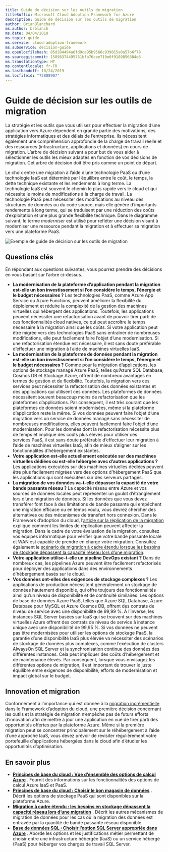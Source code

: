 ```yaml
---
title: Guide de décision sur les outils de migration
titleSuffix: Microsoft Cloud Adoption Framework for Azure
description: Guide de décision sur les outils de migration
author: BrianBlanchard
ms.author: brblanch
ms.date: 04/04/2019
ms.topic: guide
ms.service: cloud-adoption-framework
ms.subservice: decision-guide
ms.openlocfilehash: 85d284494a6fd9ca95b9566c939015a0a57b6f78
ms.sourcegitcommit: 15898374495761bfb76cee719e0f9189856884e6
ms.translationtype: HT
ms.contentlocale: fr-FR
ms.lasthandoff: 10/24/2019
ms.locfileid: "72888907"
---
```

# <a name="migration-tools-decision-guide"></a>Guide de décision sur les outils de migration

La stratégie et les outils que vous utilisez pour effectuer la migration d’une application vers Azure dépendent en grande partie des motivations, des stratégies informatiques et des délais de l’entreprise. Ils nécessitent également une compréhension approfondie de la charge de travail réelle et des ressources (infrastructure, applications et données) en cours de migration. L’arbre de décision suivant a pour but de vous aider à sélectionner les outils les mieux adaptés en fonction de vos décisions de migration. Cet arbre de décision doit être pris comme un point de départ.

Le choix entre une migration à l’aide d’une technologie PaaS ou d’une technologie IaaS est déterminé par l’équilibre entre le coût, le temps, la dette technique existante et les rendements à long terme. La technologie IaaS est souvent le chemin le plus rapide vers le cloud et qui nécessite le moins de modifications à la charge de travail. La technologie PaaS peut nécessiter des modifications au niveau des structures de données ou du code source, mais elle génère d’importants rendements à long terme, qui se traduisent par une réduction des coûts d’exploitation et une plus grande flexibilité technique. Dans le diagramme suivant, le terme _moderniser_ est utilisé pour refléter une décision visant à moderniser une ressource pendant la migration et à effectuer sa migration vers une plateforme PaaS.

![Exemple de guide de décision sur les outils de migration](../../_images/migrate/migration-tools-decision-tree.png)

## <a name="key-questions"></a>Questions clés

En répondant aux questions suivantes, vous pourrez prendre des décisions en vous basant sur l’arbre ci-dessus.

- **La modernisation de la plateforme d’application pendant la migration est-elle un bon investissement si l’on considère le temps, l’énergie et le budget nécessaires ?** Les technologies PaaS, comme Azure App Service ou Azure Functions, peuvent améliorer la flexibilité du déploiement et réduire la complexité de la gestion des machines virtuelles qui hébergent des applications. Toutefois, les applications peuvent nécessiter une refactorisation avant de pouvoir tirer parti de ces fonctionnalités cloud natives, ce qui peut accroître le temps nécessaire à la migration ainsi que les coûts. Si votre application peut être migrée vers des technologies PaaS sans entraîner de nombreuses modifications, elle peut facilement faire l’objet d’une modernisation. Si une refactorisation étendue est nécessaire, il est sans doute préférable d’effectuer une migration à l’aide de machines virtuelles IaaS.
- **La modernisation de la plateforme de données pendant la migration est-elle un bon investissement si l’on considère le temps, l’énergie et le budget nécessaires ?** Comme pour la migration d’applications, les options de stockage managé Azure PaaS, telles qu’Azure SQL Database, Cosmos DB et Stockage Azure, offrent de nombreux avantages en termes de gestion et de flexibilité. Toutefois, la migration vers ces services peut nécessiter la refactorisation des données existantes et des applications qui utilisent ces données. Les plateformes de données nécessitent souvent beaucoup moins de refactorisation que les plateformes d’applications. Par conséquent, il est très courant que les plateformes de données soient modernisées, même si la plateforme d’application reste la même. Si vos données peuvent faire l’objet d’une migration vers un service de données managé sans nécessiter de nombreuses modifications, elles peuvent facilement faire l’objet d’une modernisation. Pour les données dont la refactorisation nécessite plus de temps et implique des coûts plus élevés pour utiliser ces services PaaS, il est sans doute préférable d’effectuer leur migration à l’aide de machines virtuelles IaaS, afin de mieux s’aligner sur les fonctionnalités d’hébergement existantes.
- **Votre application est-elle actuellement exécutée sur des machines virtuelles dédiées ou est-elle hébergée avec d’autres applications ?** Les applications exécutées sur des machines virtuelles dédiées peuvent être plus facilement migrées vers des options d’hébergement PaaS que les applications qui sont exécutées sur des serveurs partagés.
- **La migration de vos données va-t-elle dépasser la capacité de votre bande passante réseau ?** La capacité réseau entre Azure et vos sources de données locales peut représenter un goulot d’étranglement lors d’une migration de données. Si les données que vous devez transférer font face à des limitations de bande passante qui empêchent une migration efficace ou en temps voulu, vous devrez chercher des alternatives ou des mécanismes de transfert hors connexion. Dans le Framework d’adoption du cloud, l’[article sur la réplication de la migration](../../migrate/migration-considerations/migrate/replicate.md#replication-risks---physics-of-replication) explique comment les limites de réplication peuvent affecter la migration. Dans le cadre de votre évaluation de la migration, consultez vos équipes informatique pour vérifier que votre bande passante locale et WAN est capable de prendre en charge votre migration. Consultez également le [scénario de migration à cadre étendu lorsque les besoins de stockage dépassent la capacité réseau lors d’une migration](../../migrate/expanded-scope/network-capacity-exceeded.md#suggested-prerequisites).
- **Votre application utilise-t-elle un pipeline DevOps existant ?** Dans de nombreux cas, les pipelines Azure peuvent être facilement refactorisés pour déployer des applications dans des environnements d’hébergement basés sur le cloud.
- **Vos données ont-elles des exigences de stockage complexes ?** Les applications de production nécessitent généralement un stockage de données hautement disponible, qui offre toujours des fonctionnalités ainsi qu’un niveau de disponibilité et de continuité similaires. Les options de base de données Azure PaaS, telles que Azure SQL Database, Azure Database pour MySQL et Azure Cosmos DB, offrent des contrats de niveau de service avec une disponibilité de 99,99 %. À l’inverse, les instances SQL Server basées sur IaaS qui se trouvent sur des machines virtuelles Azure offrent des contrats de niveau de service à instance unique avec une disponibilité de 99,95 %. Si vos données ne peuvent pas être modernisées pour utiliser les options de stockage PaaS, la garantie d’une disponibilité IaaS plus élevée va nécessiter des scénarios de stockage de données plus complexes, comme l’exécution de clusters AlwaysOn SQL Server et la synchronisation continue des données des différentes instances. Cela peut impliquer des coûts d’hébergement et de maintenance élevés. Par conséquent, lorsque vous envisagez les différentes options de migration, il est important de trouver le juste équilibre entre exigences de disponibilité, efforts de modernisation et impact global sur le budget.

## <a name="innovation-and-migration"></a>Innovation et migration

Conformément à l’importance qui est donnée à la [migration incrémentielle](../../migrate/index.md#migration-implementation) dans le Framework d’adoption du cloud, une première décision concernant les outils et la stratégie de migration n’empêche pas de futurs efforts d’innovation afin de mettre à jour une application en vue de tirer parti des opportunités offertes par la plateforme Azure. Même si la première migration peut se concentrer principalement sur le réhébergement à l’aide d’une approche IaaS, vous devez prévoir de revisiter régulièrement votre portefeuille d’applications hébergées dans le cloud afin d’étudier les opportunités d’optimisation.

## <a name="learn-more"></a>En savoir plus

- **[Principes de base du cloud : Vue d’ensemble des options de calcul Azure](https://docs.microsoft.com/azure/architecture/guide/technology-choices/compute-overview)** . Fournit des informations sur les fonctionnalités des options de calcul Azure IaaS et PaaS.
- **[Principes de base du cloud : Choisir le bon magasin de données](https://docs.microsoft.com/azure/architecture/guide/technology-choices/data-store-overview)** . Décrit les options de stockage PaaS qui sont disponibles sur la plateforme Azure.
- **[Migration à cadre étendu : les besoins en stockage dépassent la capacité réseau lors d’une migration](../../migrate/expanded-scope/network-capacity-exceeded.md)** . Décrit les autres mécanismes de migration de données pour les cas où la migration des données est entravée par la quantité de bande passante réseau disponible.
- **[Base de données SQL : Choisir l’option SQL Server appropriée dans Azure](https://docs.microsoft.com/azure/sql-database/sql-database-paas-vs-sql-server-iaas#business-motivations-for-choosing-databases-managed-instances-or-sql-virtual-machines)** . Aborde les options et les justifications métier permettant de choisir entre une infrastructure hébergée (IaaS) ou un service hébergé (PaaS) pour héberger vos charges de travail SQL Server.
